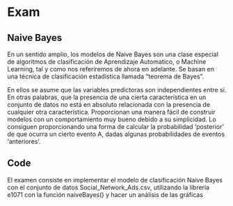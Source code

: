  # Exam 

## Naive Bayes
En un sentido amplio, los modelos de Naive Bayes son una clase especial de algoritmos de clasificación de Aprendizaje Automatico, o Machine Learning, tal y como nos referiremos de ahora en adelante. Se basan en una técnica de clasificación estadística llamada “teorema de Bayes”.


En ellos se asume que las variables predictoras son independientes entre sí. En otras palabras, que la presencia de una cierta característica en un conjunto de datos no está en absoluto relacionada con la presencia de cualquier otra característica.
Proporcionan una manera fácil de construir modelos con un comportamiento muy bueno debido a su simplicidad.
Lo consiguen proporcionando una forma de calcular la probabilidad ‘posterior’ de que ocurra un cierto evento A, dadas algunas probabilidades de eventos ‘anteriores’.


## Code
El examen consiste en implementar el modelo de clasificación Naive Bayes con el conjunto de datos Social_Network_Ads.csv, utilizando la librería e1071 con la función naiveBayes() y hacer un análisis de las gráficas

